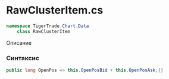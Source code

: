 
# RawClusterItem.cs
```csharp
namespace TigerTrade.Chart.Data  
    class RawClusterItem
```

Описание

### Синтаксис
```csharp
public long OpenPos => this.OpenPosBid + this.OpenPosAsk;{}
```
